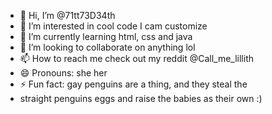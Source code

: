 - 👋 Hi, I’m @71tt73D34th
- 👀 I’m interested in cool code I cam customize 
- 🌱 I’m currently learning html, css and java
- 💞️ I’m looking to collaborate on anything lol
- 📫 How to reach me check out my reddit @Call_me_lillith 
- 😄 Pronouns: she her
- ⚡ Fun fact: gay penguins are a thing, and they steal the
- straight penguins eggs and raise the babies as their own :)

<!---
71tt73D34th/71tt73D34th is a ✨ special ✨ repository because its `README.md` (this file) appears on your GitHub profile.
You can click the Preview link to take a look at your changes.
--->
